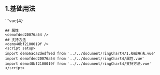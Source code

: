 ## 1.基础用法
<demo6aca2dedf9ed />
```vue{4}
<template>
    <ring-chart-4 ref="chartRef" v-bind="chartOption"></ring-chart-4>
</template>

<script setup>
import { ref, onMounted } from 'vue';

const chartRef = ref();

const seriesData = [
    { value: 1048, name: '正常' },
    { value: 735, name: '故障' },
    { value: 580, name: '告警' },
    { value: 484, name: '离线' }
];
// 组合配置项
const chartOption = {
    seriesData
};

onMounted(() => chartRef.value.renderChart());
</script>
<style lang="scss" scoped>
.zrx-chart {
    height: 664px;
    background-color: rgb(3, 43, 68);
}
</style>
```
## 属性
<demofded20076a54 />
## 支持方法
<demo40bf2100019f />
<script setup>
import demo6aca2dedf9ed from '../../document/ringChart4/1.基础用法.vue'
import demofded20076a54 from '../../document/ringChart4/属性.vue'
import demo40bf2100019f from '../../document/ringChart4/支持方法.vue'
</script>